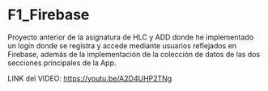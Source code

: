 # F1_Firebase
Proyecto anterior de la asignatura de HLC y ADD donde he implementado un login donde se registra y accede mediante usuarios reflejados en Firebase, además de la implementación de la colección de datos de las dos secciones principales de la App.

LINK del VIDEO: https://youtu.be/A2D4UHP2TNg
